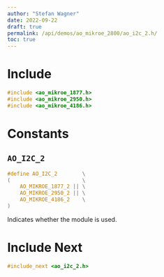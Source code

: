 ```yaml
---
author: "Stefan Wagner"
date: 2022-09-22
draft: true
permalink: /api/demos/ao_mikroe_2800/ao_i2c_2.h/
toc: true
---
```


# Include

```c
#include <ao_mikroe_1877.h>
#include <ao_mikroe_2950.h>
#include <ao_mikroe_4186.h>
```

# Constants

## `AO_I2C_2`

```c
#define AO_I2C_2        \
(                       \
    AO_MIKROE_1877_2 || \
    AO_MIKROE_2950_2 || \
    AO_MIKROE_4186_2    \
)
```

Indicates whether the module is used.

# Include Next

```c
#include_next <ao_i2c_2.h>
```
